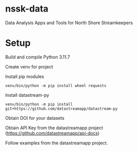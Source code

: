# nssk-data

Data Analysis Apps and Tools for North Shore Streamkeepers

# Setup
Build and compile Python 3.11.7

Create venv for project

Install pip modules

`venv/bin/python -m pip install wheel requests`

Install datastream-py

`venv/bin/python -m pip install git+https://github.com/datastreamapp/datastream-py`

Obtain DOI for your datasets

Obtain API Key from the datastreamapp project (https://github.com/datastreamapp/api-docs)

Follow examples from the datastreamapp project.